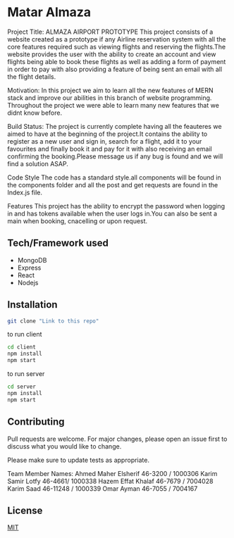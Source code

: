 # Matar Almaza
Project Title: ALMAZA AIRPORT PROTOTYPE
This project consists of a website created as a prototype if any Airline reservation system with all the core features required such as viewing flights and reserving the flights.The website provides the user with the ability to create an account and view flights being able to book these flights as well as adding a form of payment in order to pay with also providing a feature of being sent an email with all the flight details.

Motivation:
In this project we aim to learn all the new features of MERN stack and improve our abilities in this branch of website programming. Throughout the project we were able to learn many new features that we didnt know before.

Build Status:
The project is currently complete having all the feauteres we aimed to have at the beginning of the project.It contains the ability to register as a new user and sign in, search for a flight, add it to your favourites and finally book it and pay for it with also receiving an email confirming the booking.Please message us if any bug is found and we will find a solution ASAP.

Code Style
The code has a standard style.all components will be found in the components folder and all the post and get requests are found in the Index.js file.

Features
This project has the ability to encrypt the password when logging in and has tokens available when the user logs in.You can also be sent a main when booking, cnacelling or upon request.

## Tech/Framework used
* MongoDB
* Express
* React
* Nodejs




## Installation


```bash
git clone "Link to this repo"
```
to run client
```bash
cd client 
npm install
npm start
```

to run server
```bash
cd server 
npm install
npm start
```

## Contributing
Pull requests are welcome. For major changes, please open an issue first to discuss what you would like to change.

Please make sure to update tests as appropriate.


Team Member Names:
Ahmed Maher Elsherif 46-3200 / 1000306
Karim Samir Lotfy 46-4661/ 1000338
Hazem Effat Khalaf 46-7679 / 7004028
Karim Saad 46-11248 / 1000339
Omar Ayman 46-7055 / 7004167
## License
[MIT](https://choosealicense.com/licenses/mit/)
